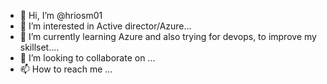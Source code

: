 - 👋 Hi, I’m @hriosm01
- 👀 I’m interested in Active director/Azure...
- 🌱 I’m currently learning Azure and also trying for devops, to improve my skillset....
- 💞️ I’m looking to collaborate on ...
- 📫 How to reach me ...

<!---
hriosm01/hriosm01 is a ✨ special ✨ repository because its `README.md` (this file) appears on your GitHub profile.
You can click the Preview link to take a look at your changes.
--->
